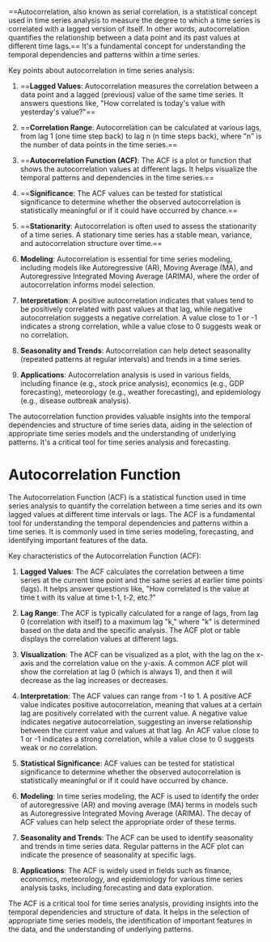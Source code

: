 ==Autocorrelation, also known as serial correlation, is a statistical concept used in time series analysis to measure the degree to which a time series is correlated with a lagged version of itself. In other words, autocorrelation quantifies the relationship between a data point and its past values at different time lags.== It's a fundamental concept for understanding the temporal dependencies and patterns within a time series.

Key points about autocorrelation in time series analysis:

1. ==**Lagged Values**: Autocorrelation measures the correlation between a data point and a lagged (previous) value of the same time series. It answers questions like, "How correlated is today's value with yesterday's value?"==

2. ==**Correlation Range**: Autocorrelation can be calculated at various lags, from lag 1 (one time step back) to lag n (n time steps back), where "n" is the number of data points in the time series.==

3. ==**Autocorrelation Function (ACF)**: The ACF is a plot or function that shows the autocorrelation values at different lags. It helps visualize the temporal patterns and dependencies in the time series.==

4. ==**Significance**: The ACF values can be tested for statistical significance to determine whether the observed autocorrelation is statistically meaningful or if it could have occurred by chance.==

5. ==**Stationarity**: Autocorrelation is often used to assess the stationarity of a time series. A stationary time series has a stable mean, variance, and autocorrelation structure over time.==

6. **Modeling**: Autocorrelation is essential for time series modeling, including models like Autoregressive (AR), Moving Average (MA), and Autoregressive Integrated Moving Average (ARIMA), where the order of autocorrelation informs model selection.

7. **Interpretation**: A positive autocorrelation indicates that values tend to be positively correlated with past values at that lag, while negative autocorrelation suggests a negative correlation. A value close to 1 or -1 indicates a strong correlation, while a value close to 0 suggests weak or no correlation.

8. **Seasonality and Trends**: Autocorrelation can help detect seasonality (repeated patterns at regular intervals) and trends in a time series.

9. **Applications**: Autocorrelation analysis is used in various fields, including finance (e.g., stock price analysis), economics (e.g., GDP forecasting), meteorology (e.g., weather forecasting), and epidemiology (e.g., disease outbreak analysis).

The autocorrelation function provides valuable insights into the temporal dependencies and structure of time series data, aiding in the selection of appropriate time series models and the understanding of underlying patterns. It's a critical tool for time series analysis and forecasting.

# Autocorrelation Function
The Autocorrelation Function (ACF) is a statistical function used in time series analysis to quantify the correlation between a time series and its own lagged values at different time intervals or lags. The ACF is a fundamental tool for understanding the temporal dependencies and patterns within a time series. It is commonly used in time series modeling, forecasting, and identifying important features of the data.

Key characteristics of the Autocorrelation Function (ACF):

1. **Lagged Values**: The ACF calculates the correlation between a time series at the current time point and the same series at earlier time points (lags). It helps answer questions like, "How correlated is the value at time t with its value at time t-1, t-2, etc.?"

2. **Lag Range**: The ACF is typically calculated for a range of lags, from lag 0 (correlation with itself) to a maximum lag "k," where "k" is determined based on the data and the specific analysis. The ACF plot or table displays the correlation values at different lags.

3. **Visualization**: The ACF can be visualized as a plot, with the lag on the x-axis and the correlation value on the y-axis. A common ACF plot will show the correlation at lag 0 (which is always 1), and then it will decrease as the lag increases or decreases.

4. **Interpretation**: The ACF values can range from -1 to 1. A positive ACF value indicates positive autocorrelation, meaning that values at a certain lag are positively correlated with the current value. A negative value indicates negative autocorrelation, suggesting an inverse relationship between the current value and values at that lag. An ACF value close to 1 or -1 indicates a strong correlation, while a value close to 0 suggests weak or no correlation.

5. **Statistical Significance**: ACF values can be tested for statistical significance to determine whether the observed autocorrelation is statistically meaningful or if it could have occurred by chance.

6. **Modeling**: In time series modeling, the ACF is used to identify the order of autoregressive (AR) and moving average (MA) terms in models such as Autoregressive Integrated Moving Average (ARIMA). The decay of ACF values can help select the appropriate order of these terms.

7. **Seasonality and Trends**: The ACF can be used to identify seasonality and trends in time series data. Regular patterns in the ACF plot can indicate the presence of seasonality at specific lags.

8. **Applications**: The ACF is widely used in fields such as finance, economics, meteorology, and epidemiology for various time series analysis tasks, including forecasting and data exploration.

The ACF is a critical tool for time series analysis, providing insights into the temporal dependencies and structure of data. It helps in the selection of appropriate time series models, the identification of important features in the data, and the understanding of underlying patterns.